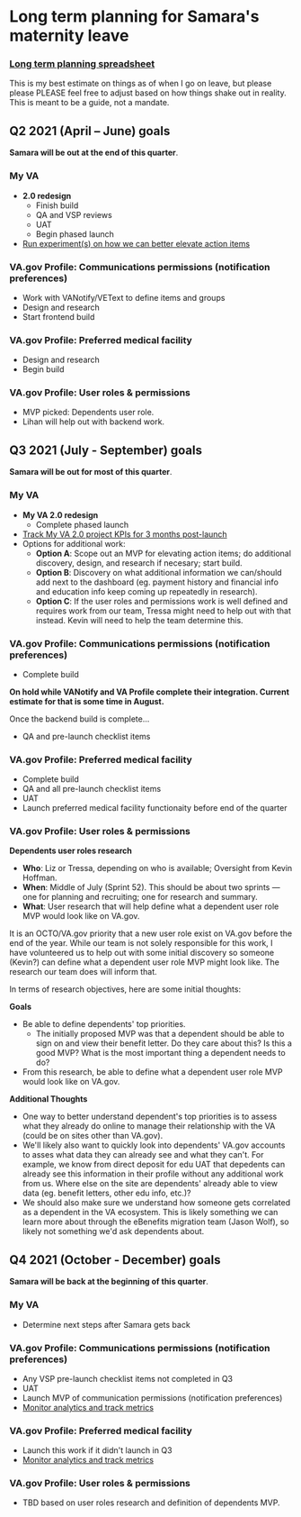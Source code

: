# Long term planning for Samara's maternity leave

### [Long term planning spreadsheet](https://github.com/department-of-veterans-affairs/va.gov-team/blob/master/teams/vsa/teams/authenticated-experience/sprint-objectives/Long%20term%20project%20planning.xlsx)

This is my best estimate on things as of when I go on leave, but please please PLEASE feel free to adjust based on how things shake out in reality. This is meant to be a guide, not a mandate.

## Q2 2021 (April – June) goals

**Samara will be out at the end of this quarter**.

### My VA

- **2.0 redesign**
  - Finish build
  - QA and VSP reviews
  - UAT
  - Begin phased launch
- [Run experiment(s) on how we can better elevate action items](https://github.com/department-of-veterans-affairs/va.gov-team/tree/master/products/identity-personalization/my-va/action-items-discovery)
 
### VA.gov Profile: Communications permissions (notification preferences)

- Work with VANotify/VEText to define items and groups
- Design and research
- Start frontend build

### VA.gov Profile: Preferred medical facility

- Design and research
- Begin build

### VA.gov Profile: User roles & permissions

- MVP picked: Dependents user role.
- Lihan will help out with backend work.

## Q3 2021 (July - September) goals

**Samara will be out for most of this quarter**.

### My VA

- **My VA 2.0 redesign**
  - Complete phased launch
- [Track My VA 2.0 project KPIs for 3 months post-launch](https://github.com/department-of-veterans-affairs/va.gov-team/tree/master/products/identity-personalization/my-va#measuring-success)
- Options for additional work:
  - **Option A**: Scope out an MVP for elevating action items; do additional discovery, design, and research if necesary; start build.
  - **Option B**: Discovery on what additional information we can/should add next to the dashboard (eg. payment history and financial info and education info keep coming up repeatedly in research).
  - **Option C**: If the user roles and permissions work is well defined and requires work from our team, Tressa might need to help out with that instead. Kevin will need to help the team determine this.
 
### VA.gov Profile: Communications permissions (notification preferences)

- Complete build

**On hold while VANotify and VA Profile complete their integration. Current estimate for that is some time in August.**

Once the backend build is complete...

- QA and pre-launch checklist items

### VA.gov Profile: Preferred medical facility

- Complete build
- QA and all pre-launch checklist items
- UAT
- Launch preferred medical facility functionaity before end of the quarter

### VA.gov Profile: User roles & permissions

**Dependents user roles research**

- **Who**: Liz or Tressa, depending on who is available; Oversight from Kevin Hoffman.
- **When**: Middle of July (Sprint 52). This should be about two sprints — one for planning and recruiting; one for research and summary.
- **What**: User research that will help define what a dependent user role MVP would look like on VA.gov.

It is an OCTO/VA.gov priority that a new user role exist on VA.gov before the end of the year. While our team is not solely responsible for this work, I have volunteered us to help out with some initial discovery so someone (Kevin?) can define what a dependent user role MVP might look like. The research our team does will inform that.

In terms of research objectives, here are some initial thoughts:

**Goals**

- Be able to define dependents' top priorities.
  - The initially proposed MVP was that a dependent should be able to sign on and view their benefit letter. Do they care about this? Is this a good MVP? What is the most important thing a dependent needs to do?
- From this research, be able to define what a dependent user role MVP would look like on VA.gov.

**Additional Thoughts**

- One way to better understand dependent's top priorities is to assess what they already do online to manage their relationship with the VA (could be on sites other than VA.gov).
- We'll likely also want to quickly look into dependents' VA.gov accounts to asses what data they can already see and what they can't. For example, we  know from direct deposit for edu UAT that depedents can already see this information in their profile without any additional work from us. Where else on the site are dependents' already able to view data (eg. benefit letters, other edu info, etc.)? 
- We should also make sure we understand how someone gets correlated as a dependent in the VA ecosystem. This is likely something we can learn more about through the eBenefits migration team (Jason Wolf), so likely not something we'd ask dependents about.

## Q4 2021 (October - December) goals

**Samara will be back at the beginning of this quarter**.

### My VA

- Determine next steps after Samara gets back

### VA.gov Profile: Communications permissions (notification preferences)

- Any VSP pre-launch checklist items not completed in Q3
- UAT
- Launch MVP of communication permissions (notification preferences)
- [Monitor analytics and track metrics](https://github.com/department-of-veterans-affairs/va.gov-team/tree/master/products/identity-personalization/notifications/notification-preferences#measuring-success)

### VA.gov Profile: Preferred medical facility

- Launch this work if it didn't launch in Q3
- [Monitor analytics and track metrics](https://github.com/department-of-veterans-affairs/va.gov-team/tree/master/products/identity-personalization/profile/preferred-facility#measuring-success)

### VA.gov Profile: User roles & permissions

- TBD based on user roles research and definition of dependents MVP.
